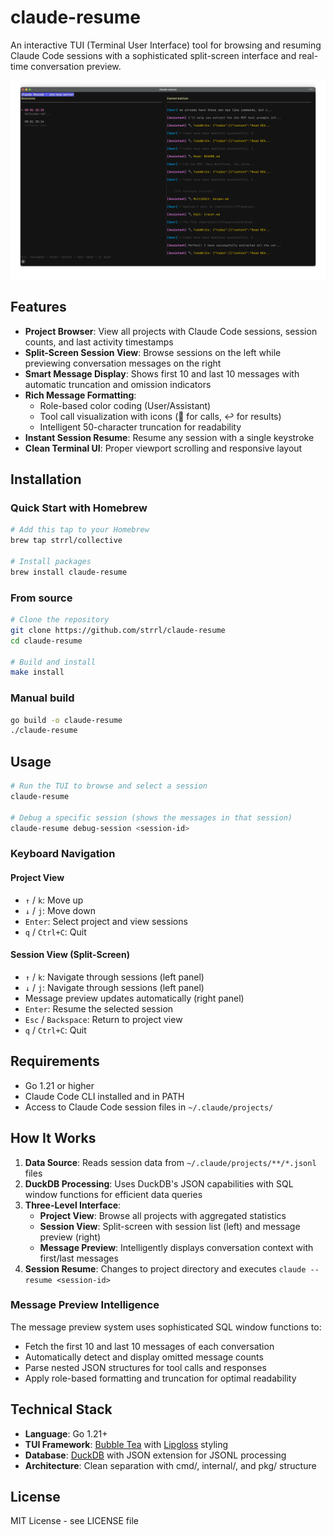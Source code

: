 # claude-resume

An interactive TUI (Terminal User Interface) tool for browsing and resuming Claude Code sessions with a sophisticated split-screen interface and real-time conversation preview.

![Screenshot](./static/Screenshot%202025-08-05%20at%2023.18.48.png)

## Features

- **Project Browser**: View all projects with Claude Code sessions, session counts, and last activity timestamps
- **Split-Screen Session View**: Browse sessions on the left while previewing conversation messages on the right
- **Smart Message Display**: Shows first 10 and last 10 messages with automatic truncation and omission indicators
- **Rich Message Formatting**: 
  - Role-based color coding (User/Assistant)
  - Tool call visualization with icons (🔧 for calls, ↩ for results)
  - Intelligent 50-character truncation for readability
- **Instant Session Resume**: Resume any session with a single keystroke
- **Clean Terminal UI**: Proper viewport scrolling and responsive layout

## Installation

### Quick Start with Homebrew

```bash
# Add this tap to your Homebrew
brew tap strrl/collective

# Install packages
brew install claude-resume
```

### From source

```bash
# Clone the repository
git clone https://github.com/strrl/claude-resume
cd claude-resume

# Build and install
make install
```

### Manual build

```bash
go build -o claude-resume
./claude-resume
```

## Usage

```bash
# Run the TUI to browse and select a session
claude-resume

# Debug a specific session (shows the messages in that session)
claude-resume debug-session <session-id>
```

### Keyboard Navigation

#### Project View
- `↑` / `k`: Move up
- `↓` / `j`: Move down  
- `Enter`: Select project and view sessions
- `q` / `Ctrl+C`: Quit

#### Session View (Split-Screen)
- `↑` / `k`: Navigate through sessions (left panel)
- `↓` / `j`: Navigate through sessions (left panel)
- Message preview updates automatically (right panel)
- `Enter`: Resume the selected session
- `Esc` / `Backspace`: Return to project view
- `q` / `Ctrl+C`: Quit

## Requirements

- Go 1.21 or higher
- Claude Code CLI installed and in PATH
- Access to Claude Code session files in `~/.claude/projects/`

## How It Works

1. **Data Source**: Reads session data from `~/.claude/projects/**/*.jsonl` files
2. **DuckDB Processing**: Uses DuckDB's JSON capabilities with SQL window functions for efficient data queries
3. **Three-Level Interface**:
   - **Project View**: Browse all projects with aggregated statistics
   - **Session View**: Split-screen with session list (left) and message preview (right)
   - **Message Preview**: Intelligently displays conversation context with first/last messages
4. **Session Resume**: Changes to project directory and executes `claude --resume <session-id>`

### Message Preview Intelligence

The message preview system uses sophisticated SQL window functions to:
- Fetch the first 10 and last 10 messages of each conversation
- Automatically detect and display omitted message counts
- Parse nested JSON structures for tool calls and responses
- Apply role-based formatting and truncation for optimal readability

## Technical Stack

- **Language**: Go 1.21+
- **TUI Framework**: [Bubble Tea](https://github.com/charmbracelet/bubbletea) with [Lipgloss](https://github.com/charmbracelet/lipgloss) styling
- **Database**: [DuckDB](https://github.com/marcboeker/go-duckdb) with JSON extension for JSONL processing
- **Architecture**: Clean separation with cmd/, internal/, and pkg/ structure

## License

MIT License - see LICENSE file